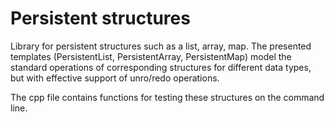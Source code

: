 # Persistent structures
Library for persistent structures such as a list, array, map.
The presented templates (PersistentList, PersistentArray, PersistentMap) model the standard operations of corresponding structures for different data types, but with effective support of unro/redo operations.

The cpp file contains functions for testing these structures on the command line.
